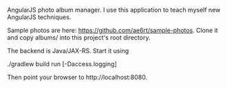 AngularJS photo album manager.  I use this application to teach
myself new AngularJS techniques.

Sample photos are here:  https://github.com/ae6rt/sample-photos.
Clone it and copy albums/ into this project's root directory.

The backend is Java/JAX-RS.  Start it using

   ./gradlew build run [-Daccess.logging]

Then point your browser to http://localhost:8080.
